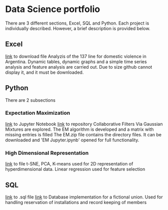 # Data Science portfolio

There are 3 different sections, Excel, SQL and Python. Each project is individually described. However, a brief description is provided below.

##  Excel
[link](https://github.com/roeljpatricio/Portfolio/raw/main/Excel/Llamados%20linea%20137.xlsm) to download file
Analyzis of the 137 line for domestic violence in Argentina. Dynamic tables, dynamic graphs and a simple time series analysis and feature analysis are carried out.
Due to size github cannot display it, and it must be downloaded.

## Python 

There are 2 subsections

### Expectation Maximization 
[link](https://github.com/roeljpatricio/Portfolio/blob/main/Python/Expectation%20Maximization/EM%20jupyter.ipynb) to Jupyter Notebook
[link](https://github.com/roeljpatricio/Portfolio/tree/main/Python/Expectation%20Maximization) to repository
Collaborative Filters Via Gaussian Mixtures are explored. The EM algorithm is developed and a matrix with missing entries is filled
The EM.zip file contains the directory files. It can be downloaded and 'EM Jupyter.ipynb' opened for full functionality.

### High Dimensional Representation
[link](https://github.com/roeljpatricio/Portfolio/blob/main/Python/High%20Dimensional%20Representation/High%20Dimensional%20Representation.pdf) to file
t-SNE, PCA, K-means used for 2D representation of hyperdimensional data. Linear regression used for feature selection
    
## SQL
[link](https://github.com/roeljpatricio/Portfolio/blob/main/SQL/BBDD%20sindicato.sql) to .sql file
[link](https://github.com/roeljpatricio/Portfolio/tree/main/SQL) to
Database implementation for a fictional union. Used for handling reservation of installations and record keeping of members
